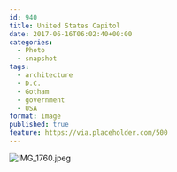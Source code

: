 ```yaml
---
id: 940
title: United States Capitol
date: 2017-06-16T06:02:40+00:00
categories: 
  - Photo
  - snapshot
tags:
  - architecture
  - D.C.
  - Gotham
  - government
  - USA
format: image
published: true
feature: https://via.placeholder.com/500
---
```

![IMG_1760.jpeg](https://claycarson.net/wp-content/uploads/2017/06/IMG_1760.jpeg)